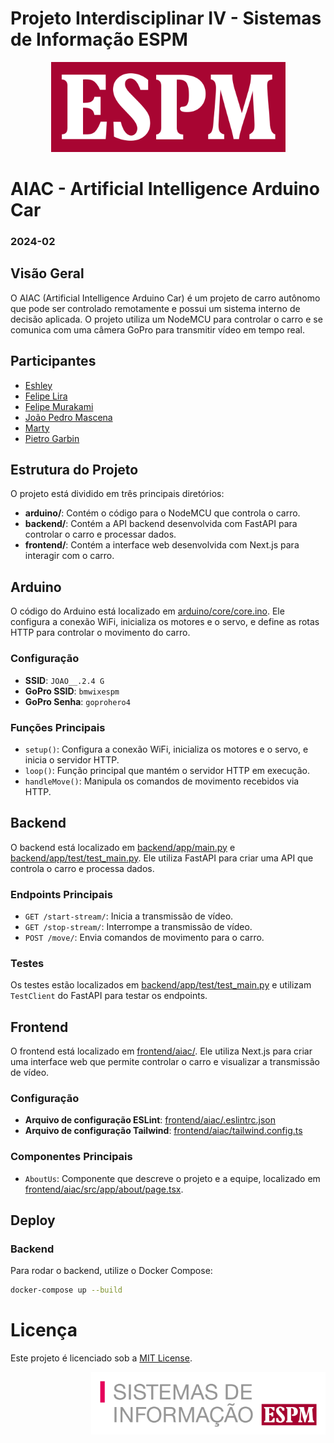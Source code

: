 # Projeto Interdisciplinar IV - Sistemas de Informação ESPM

<p align="center">
    <a href="https://www.espm.br/cursos-de-graduacao/sistemas-de-informacao/"><img src="https://raw.githubusercontent.com/tech-espm/misc-template/main/logo.png" alt="Sistemas de Informação ESPM" style="width: 375px;"/></a>
</p>

# AIAC - Artificial Intelligence Arduino Car

### 2024-02

## Visão Geral

O AIAC (Artificial Intelligence Arduino Car) é um projeto de carro autônomo que pode ser controlado remotamente e possui um sistema interno de decisão aplicada. O projeto utiliza um NodeMCU para controlar o carro e se comunica com uma câmera GoPro para transmitir vídeo em tempo real.

## Participantes

- [Eshley](https://github.com/Eshinha)
- [Felipe Lira](https://github.com/Felpslira)
- [Felipe Murakami](https://github.com/Murakami1410)
- [João Pedro Mascena](https://github.com/mascenaa)
- [Marty](https://github.com/martz3)
- [Pietro Garbin](https://github.com/pepgna)

## Estrutura do Projeto

O projeto está dividido em três principais diretórios:

- **arduino/**: Contém o código para o NodeMCU que controla o carro.
- **backend/**: Contém a API backend desenvolvida com FastAPI para controlar o carro e processar dados.
- **frontend/**: Contém a interface web desenvolvida com Next.js para interagir com o carro.

## Arduino

O código do Arduino está localizado em [arduino/core/core.ino](arduino/core/core.ino). Ele configura a conexão WiFi, inicializa os motores e o servo, e define as rotas HTTP para controlar o movimento do carro.

### Configuração

- **SSID**: `JOAO__.2.4 G`
- **GoPro SSID**: `bmwixespm`
- **GoPro Senha**: `goprohero4`

### Funções Principais

- `setup()`: Configura a conexão WiFi, inicializa os motores e o servo, e inicia o servidor HTTP.
- `loop()`: Função principal que mantém o servidor HTTP em execução.
- `handleMove()`: Manipula os comandos de movimento recebidos via HTTP.

## Backend

O backend está localizado em [backend/app/main.py](backend/app/main.py) e [backend/app/test/test_main.py](backend/app/test/test_main.py). Ele utiliza FastAPI para criar uma API que controla o carro e processa dados.

### Endpoints Principais

- `GET /start-stream/`: Inicia a transmissão de vídeo.
- `GET /stop-stream/`: Interrompe a transmissão de vídeo.
- `POST /move/`: Envia comandos de movimento para o carro.

### Testes

Os testes estão localizados em [backend/app/test/test_main.py](backend/app/test/test_main.py) e utilizam `TestClient` do FastAPI para testar os endpoints.

## Frontend

O frontend está localizado em [frontend/aiac/](frontend/aiac/). Ele utiliza Next.js para criar uma interface web que permite controlar o carro e visualizar a transmissão de vídeo.

### Configuração

- **Arquivo de configuração ESLint**: [frontend/aiac/.eslintrc.json](frontend/aiac/.eslintrc.json)
- **Arquivo de configuração Tailwind**: [frontend/aiac/tailwind.config.ts](frontend/aiac/tailwind.config.ts)

### Componentes Principais

- `AboutUs`: Componente que descreve o projeto e a equipe, localizado em [frontend/aiac/src/app/about/page.tsx](frontend/aiac/src/app/about/page.tsx).

## Deploy

### Backend

Para rodar o backend, utilize o Docker Compose:

```sh
docker-compose up --build
```

# Licença

Este projeto é licenciado sob a [MIT License](https://github.com/tech-espm/inter-4sem-carro-autonomo/blob/main/LICENSE).

<p align="right">
    <a href="https://www.espm.br/cursos-de-graduacao/sistemas-de-informacao/"><img src="https://raw.githubusercontent.com/tech-espm/misc-template/main/logo-si-512.png" alt="Sistemas de Informação ESPM" style="width: 375px;"/></a>
</p>
